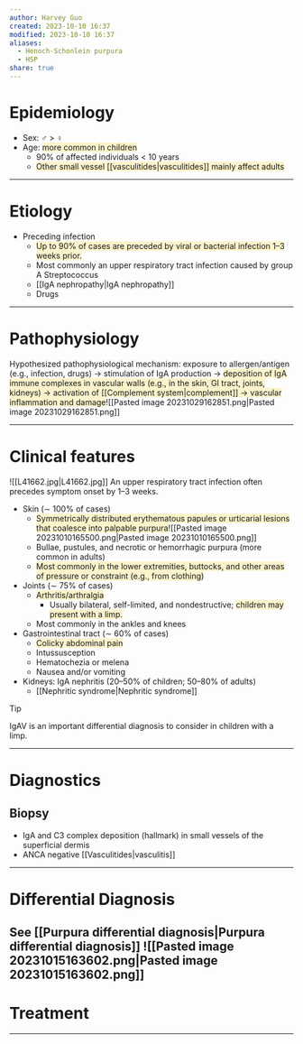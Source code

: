 ```yaml
---
author: Harvey Guo
created: 2023-10-10 16:37
modified: 2023-10-10 16:37
aliases:
  - Henoch-Schonlein purpura
  - HSP
share: true
---
```

# Epidemiology
- Sex: ♂ > ♀
- Age: <span style="background:rgba(240, 200, 0, 0.2)">more common in children</span>
	- 90% of affected individuals < 10 years
	- <span style="background:rgba(240, 200, 0, 0.2)">Other small vessel [[vasculitides|vasculitides]] mainly affect adults</span>

---
# Etiology
- Preceding infection
	- <span style="background:rgba(240, 200, 0, 0.2)">Up to 90% of cases are preceded by viral or bacterial infection 1–3 weeks prior.</span>
	- Most commonly an upper respiratory tract infection caused by group A Streptococcus
	- [[IgA nephropathy|IgA nephropathy]]
	- Drugs

---
# Pathophysiology
Hypothesized pathophysiological mechanism: exposure to allergen/antigen (e.g., infection, drugs) → stimulation of IgA production → <span style="background:rgba(240, 200, 0, 0.2)">deposition of IgA immune complexes in vascular walls (e.g., in the skin, GI tract, joints, kidneys) → activation of [[Complement system|complement]] → vascular inflammation and damage</span>![[Pasted image 20231029162851.png|Pasted image 20231029162851.png]]

---
# Clinical features
![[L41662.jpg|L41662.jpg]]
An upper respiratory tract infection often precedes symptom onset by 1–3 weeks.
- Skin (∼ 100% of cases)
	- <span style="background:rgba(240, 200, 0, 0.2)">Symmetrically distributed erythematous papules or urticarial lesions that coalesce into palpable purpura</span>![[Pasted image 20231010165500.png|Pasted image 20231010165500.png]]
	- Bullae, pustules, and necrotic or hemorrhagic purpura (more common in adults)
	- <span style="background:rgba(240, 200, 0, 0.2)">Most commonly in the lower extremities, buttocks, and other areas of pressure or constraint (e.g., from clothing)</span>
- Joints (∼ 75% of cases)
	- <span style="background:rgba(240, 200, 0, 0.2)">Arthritis/arthralgia </span>
		- Usually bilateral, self-limited, and nondestructive; <span style="background:rgba(240, 200, 0, 0.2)">children may present with a limp.</span>
	- Most commonly in the ankles and knees
- Gastrointestinal tract (∼ 60% of cases)
	- <span style="background:rgba(240, 200, 0, 0.2)">Colicky abdominal pain </span>
	- Intussusception 
	- Hematochezia or melena
	- Nausea and/or vomiting
- Kidneys: IgA nephritis (20–50% of children; 50–80% of adults)
	- [[Nephritic syndrome|Nephritic syndrome]]

>[!tip] 
>IgAV is an important differential diagnosis to consider in children with a limp.

---
# Diagnostics
## Biopsy
- IgA and C3 complex deposition (hallmark) in small vessels of the superficial dermis
- ANCA negative [[Vasculitides|vasculitis]]

---
# Differential Diagnosis
See [[Purpura differential diagnosis|Purpura differential diagnosis]]
![[Pasted image 20231015163602.png|Pasted image 20231015163602.png]]
---
# Treatment


---

